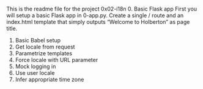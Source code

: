 This is the readme file for the project 0x02-i18n
0. Basic Flask app
First you will setup a basic Flask app in 0-app.py. Create a single / route and an index.html template that simply outputs “Welcome to Holberton” as page title.

1. Basic Babel setup
2. Get locale from request
3. Parametrize templates
4. Force locale with URL parameter
5. Mock logging in
6. Use user locale
7. Infer appropriate time zone
